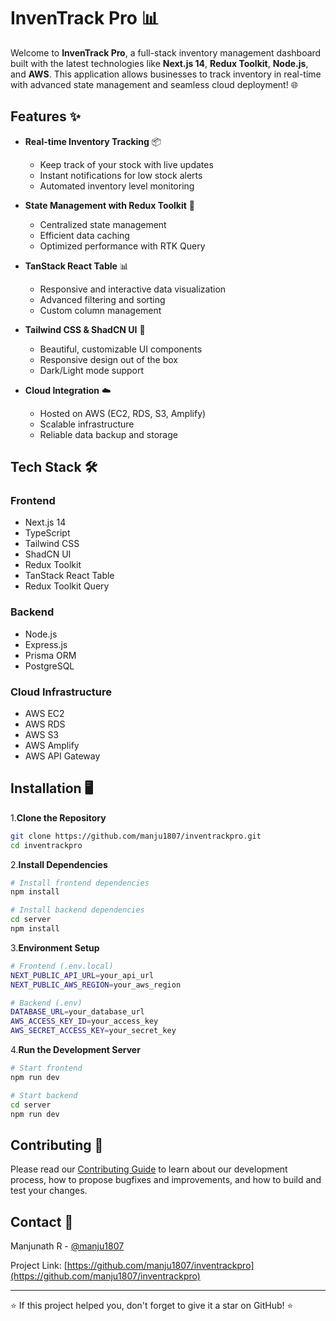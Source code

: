 # InvenTrack Pro 📊

Welcome to **InvenTrack Pro**, a full-stack inventory management dashboard built with the latest technologies like **Next.js 14**, **Redux Toolkit**, **Node.js**, and **AWS**. This application allows businesses to track inventory in real-time with advanced state management and seamless cloud deployment! 🌐

## Features ✨

* **Real-time Inventory Tracking** 📦
  * Keep track of your stock with live updates
  * Instant notifications for low stock alerts
  * Automated inventory level monitoring

* **State Management with Redux Toolkit** 🔄
  * Centralized state management
  * Efficient data caching
  * Optimized performance with RTK Query

* **TanStack React Table** 📊
  * Responsive and interactive data visualization
  * Advanced filtering and sorting
  * Custom column management

* **Tailwind CSS & ShadCN UI** 💅
  * Beautiful, customizable UI components
  * Responsive design out of the box
  * Dark/Light mode support

* **Cloud Integration** ☁️
  * Hosted on AWS (EC2, RDS, S3, Amplify)
  * Scalable infrastructure
  * Reliable data backup and storage

## Tech Stack 🛠️

### Frontend

* Next.js 14
* TypeScript
* Tailwind CSS
* ShadCN UI
* Redux Toolkit
* TanStack React Table
* Redux Toolkit Query

### Backend

* Node.js
* Express.js
* Prisma ORM
* PostgreSQL

### Cloud Infrastructure

* AWS EC2
* AWS RDS
* AWS S3
* AWS Amplify
* AWS API Gateway

## Installation 🖥️

1.**Clone the Repository**

```bash
git clone https://github.com/manju1807/inventrackpro.git
cd inventrackpro
```

2.**Install Dependencies**

```bash
# Install frontend dependencies
npm install

# Install backend dependencies
cd server
npm install
```

3.**Environment Setup**

```bash
# Frontend (.env.local)
NEXT_PUBLIC_API_URL=your_api_url
NEXT_PUBLIC_AWS_REGION=your_aws_region

# Backend (.env)
DATABASE_URL=your_database_url
AWS_ACCESS_KEY_ID=your_access_key
AWS_SECRET_ACCESS_KEY=your_secret_key
```

4.**Run the Development Server**

```bash
# Start frontend
npm run dev

# Start backend
cd server
npm run dev
```

## Contributing 🤝

Please read our [Contributing Guide](CONTRIBUTING.md) to learn about our development process, how to propose bugfixes and improvements, and how to build and test your changes.

## Contact 📧

Manjunath R - [@manju1807](https://github.com/manju1807)

Project Link: [https://github.com/manju1807/inventrackpro](https://github.com/manju1807/inventrackpro)

---

⭐️ If this project helped you, don't forget to give it a star on GitHub! ⭐️
